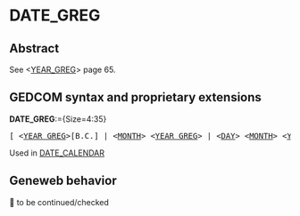 ﻿<!-- licence GPL V2, cf https://github.com/TitiFix/geneweb -->
# DATE_GREG
## Abstract
See &lt;<a href=Ged.YEAR_GREG.md>YEAR_GREG</a>&gt; page 65.


## GEDCOM syntax and proprietary extensions

**DATE_GREG**:={Size=4:35}
<pre>
[ &lt;<a href=Ged.YEAR_GREG.md>YEAR_GREG</a>&gt;[B.C.] | &lt;<a href=Ged.MONTH.md>MONTH</a>&gt; &lt;<a href=Ged.YEAR_GREG.md>YEAR_GREG</a>&gt; | &lt;<a href=Ged.DAY.md>DAY</a>&gt; &lt;<a href=Ged.MONTH.md>MONTH</a>&gt; &lt;<a href=Ged.YEAR_GREG.md>YEAR_GREG</a>&gt; ]
</pre>
Used in <a href=Ged.DATE_CALENDAR.md>DATE_CALENDAR</a><br />


## Geneweb behavior



🚧 to be continued/checked

